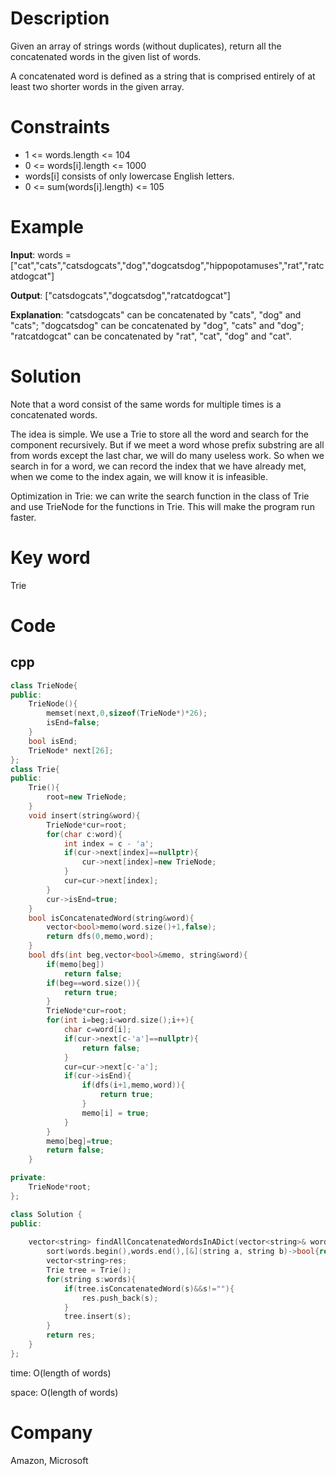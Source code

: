 # Description
Given an array of strings words (without duplicates), return all the concatenated words in the given list of words.

A concatenated word is defined as a string that is comprised entirely of at least two shorter words in the given array.

# Constraints
* 1 <= words.length <= 104
* 0 <= words[i].length <= 1000
* words[i] consists of only lowercase English letters.
* 0 <= sum(words[i].length) <= 105


# Example
**Input**: words = ["cat","cats","catsdogcats","dog","dogcatsdog","hippopotamuses","rat","ratcatdogcat"]



**Output**: ["catsdogcats","dogcatsdog","ratcatdogcat"]

**Explanation**: "catsdogcats" can be concatenated by "cats", "dog" and "cats"; 
"dogcatsdog" can be concatenated by "dog", "cats" and "dog"; 
"ratcatdogcat" can be concatenated by "rat", "cat", "dog" and "cat".


# Solution
Note that a word consist of the same words for multiple times is a concatenated words.

The idea is simple. We use a Trie to store all the word and search for the component recursively. But if we meet a word whose prefix substring are all from words except the last char, we will do many useless work. So when we search in for a word, we can record the index that we have already met, when we come to the index again, we will know it is infeasible.

Optimization in Trie: we can write the search function in the class of Trie and use TrieNode for the functions in Trie. This will make the program run faster.

# Key word
Trie

# Code

## cpp
```cpp
class TrieNode{
public:
    TrieNode(){
        memset(next,0,sizeof(TrieNode*)*26);
        isEnd=false;
    }
    bool isEnd;
    TrieNode* next[26];
};
class Trie{
public:
    Trie(){
        root=new TrieNode;
    }
    void insert(string&word){
        TrieNode*cur=root;
        for(char c:word){
            int index = c - 'a';
            if(cur->next[index]==nullptr){
                cur->next[index]=new TrieNode;
            }
            cur=cur->next[index];
        }
        cur->isEnd=true;
    }
    bool isConcatenatedWord(string&word){
        vector<bool>memo(word.size()+1,false);
        return dfs(0,memo,word);
    }
    bool dfs(int beg,vector<bool>&memo, string&word){
        if(memo[beg])
            return false;
        if(beg==word.size()){
            return true;
        }
        TrieNode*cur=root;
        for(int i=beg;i<word.size();i++){
            char c=word[i];
            if(cur->next[c-'a']==nullptr){
                return false;
            }
            cur=cur->next[c-'a'];
            if(cur->isEnd){
                if(dfs(i+1,memo,word)){
                    return true;
                }
                memo[i] = true;
            }
        }
        memo[beg]=true;
        return false;
    }

private:
    TrieNode*root;
};

class Solution {
public:
    
    vector<string> findAllConcatenatedWordsInADict(vector<string>& words) {
        sort(words.begin(),words.end(),[&](string a, string b)->bool{return a.size()<b.size();});
        vector<string>res;
        Trie tree = Trie();
        for(string s:words){
            if(tree.isConcatenatedWord(s)&&s!=""){
                res.push_back(s);
            }
            tree.insert(s);
        }
        return res;
    }
};
```
time: O(length of words)


space: O(length of words)

# Company
Amazon, Microsoft
